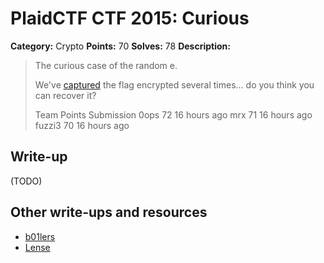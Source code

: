 # PlaidCTF CTF 2015: Curious

**Category:** Crypto
**Points:** 70
**Solves:** 78
**Description:**

> The curious case of the random e.
>
> We've [captured](http://play.plaidctf.com/files/captured_a4ff19205b4a6b0a221111296439b9c7) the flag encrypted several times... do you think you can recover it?
>
>
>
> Team	Points	Submission
> 0ops	72	16 hours ago
> mrx	71	16 hours ago
> fuzzi3	70	16 hours ago

## Write-up

(TODO)

## Other write-ups and resources

* [b01lers](https://b01lers.net/challenges/PlaidCTF%202015/curious/46/)
* [Lense](https://gist.github.com/Lense/8a84b2e6d140176bfad9)
